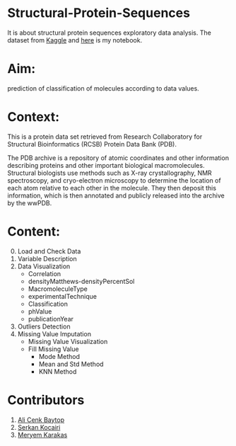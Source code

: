 # Structural-Protein-Sequences
It is about structural protein sequences exploratory data analysis. The dataset from [Kaggle](https://www.kaggle.com/shahir/protein-data-set) and [here](https://www.kaggle.com/alicenkbaytop/sps-eda) is my notebook.
# Aim:
prediction of classification of molecules according to data values.

# Context:
This is a protein data set retrieved from Research Collaboratory for Structural Bioinformatics (RCSB) Protein Data Bank (PDB).

The PDB archive is a repository of atomic coordinates and other information describing proteins and other important biological macromolecules. Structural biologists use methods such as X-ray crystallography, NMR spectroscopy, and cryo-electron microscopy to determine the location of each atom relative to each other in the molecule. They then deposit this information, which is then annotated and publicly released into the archive by the wwPDB.

# Content:
0. Load and Check Data
1. Variable Description
2. Data Visualization
   * Correlation
   * densityMatthews-densityPercentSol
   * MacromoleculeType
   * experimentalTechnique
   * Classification
   * phValue
   * publicationYear
3. Outliers Detection
4. Missing Value Imputation
    * Missing Value Visualization
    * Fill Missing Value
      * Mode Method
      * Mean and Std Method
      * KNN Method
            
# Contributors
1. [Ali Cenk Baytop](https://github.com/alicenkbaytop)
2. [Serkan Kocairi](https://github.com/kocairiserkan)
3. [Meryem Karakas](https://github.com/meryemkarakas)
